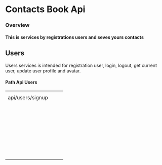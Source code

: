 # Contacts Book Api

### Overview

#### This is services by registrations users and seves yours contacts

## Users

Users services is intended for registration user, login, logout, get current user, update user profile and avatar.

#### Path Api Users

<table style="width:30% border:3">
	<tbody>
  <th>
		<tr>
			<td>api/users/signup</td>
			<td>&nbsp;</td>
			<td>&nbsp;</td>
		</tr>
		<tr>
			<td>&nbsp;</td>
			<td>&nbsp;</td>
			<td>&nbsp;</td>
		</tr>
		<tr>
			<td>&nbsp;</td>
			<td>&nbsp;</td>
			<td>&nbsp;</td>
		</tr>
		<tr>
			<td>&nbsp;</td>
			<td>&nbsp;</td>
			<td>&nbsp;</td>
		</tr>
		<tr>
			<td>&nbsp;</td>
			<td>&nbsp;</td>
			<td>&nbsp;</td>
		</tr>
		<tr>
			<td>&nbsp;</td>
			<td>&nbsp;</td>
			<td>&nbsp;</td>
		</tr>
		<tr>
			<td>&nbsp;</td>
			<td>&nbsp;</td>
			<td>&nbsp;</td>
		</tr>
		<tr>
			<td>&nbsp;</td>
			<td>&nbsp;</td>
			<td>&nbsp;</td>
		</tr>
	</tbody>
</table>

<!-- Users: api/users
/: Method: PATCH,
======================
/signup: =>
Discribe: Registration new users
=>
Method:POST,
=>
Path:api/users/signup,
=>
Body: {
email: string.required,
password: string.required
subscription: string, default = starter, [starter, pro, buissnes]
}
=>
Response: {
email: string,
subscription: string,
avatarUrl: string
}
==========================
/login: => Method: POST
=> api/users/login
=> Body: {
email: string.required,
password: string.required
} =>
Response: {
token: string,
user: {
email: string,
subscription: string
}

# }

==========================
/logout: =>
Method: all =>
 api/users/logout
=> body: none
=>
Response: succses
==========================
/current: => Method: GET
=> api/users/current
=> body: none
=> Response: {
id: string,
email: string,
subscription: string,
token: string
}
/avatars: => Method: PATCH
=> -->
